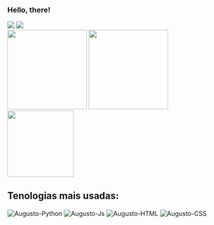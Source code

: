 ### Hello, there!
  <a href="https://www.instagram.com/moura_jmpg/?hl=pt-br" target="_blank">
  <img src="https://img.shields.io/badge/-Instagram-%23E4405F?style=for-the-badge&logo=instagram&logoColor=white" target="_blank"></a>

  <a href="https://www.furg.br/" target="_blank">
  <img src='https://img.shields.io/badge/Academia-fff?style=for-the-badge&logo=academia&logoColor=black' ></a>
  <br>
<div style="display: inline_block">
  <img height='180em' src='https://github-readme-stats.vercel.app/api?username=mourajmpg&show_icons=true&theme=blue-green'/>
  <img height='180em' src='https://github-readme-stats.vercel.app/api/top-langs/?username=mourajmpg&theme=blue-green'/>
  <img height='150' src='https://faculdadedombosco.net/media/filer_public/2020_7/42f1c949_logo_sistemas-icone.png'/>
</div>

## Tenologias mais usadas:
<div style='display' inline_block>
  <img align="center" alt="Augusto-Python" src="https://img.shields.io/badge/Python-3776AB?style=for-the-badge&logo=python&logoColor=white">
  <img align="center" alt="Augusto-Js" src="https://img.shields.io/badge/JavaScript-F7DF1E?style=for-the-badge&logo=javascript&logoColor=black">
  <img align="center" alt="Augusto-HTML" src='https://img.shields.io/badge/HTML5-E34F26?style=for-the-badge&logo=html5&logoColor=white'>
  <img align="center" alt="Augusto-CSS" src="https://img.shields.io/badge/CSS3-1572B6?style=for-the-badge&logo=css3&logoColor=white">
  
</div>

